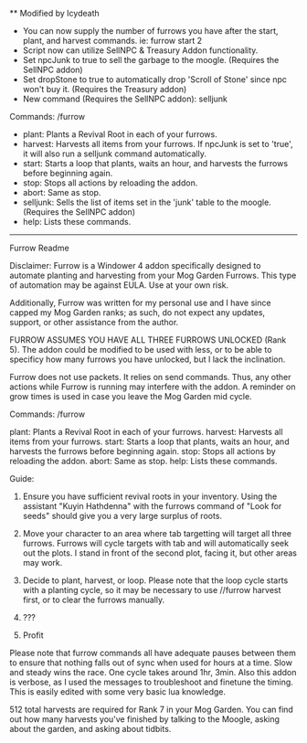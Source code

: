 ** Modified by Icydeath
- You can now supply the number of furrows you have after the start, plant, and harvest commands. ie: furrow start 2
- Script now can utilize SellNPC & Treasury Addon functionality. 
- Set npcJunk to true to sell the garbage to the moogle. (Requires the SellNPC addon)
- Set dropStone to true to automatically drop 'Scroll of Stone' since npc won't buy it. (Requires the Treasury addon)
- New command (Requires the SellNPC addon): selljunk

Commands: /furrow <command>

- plant: Plants a Revival Root in each of your furrows.
- harvest: Harvests all items from your furrows. If npcJunk is set to 'true', it will also run a selljunk command automatically.
- start: Starts a loop that plants, waits an hour, and harvests the furrows before beginning again.
- stop: Stops all actions by reloading the addon.
- abort: Same as stop.
- selljunk: Sells the list of items set in the 'junk' table to the moogle. (Requires the SellNPC addon)
- help: Lists these commands.

----

Furrow Readme

Disclaimer: 
Furrow is a Windower 4 addon specifically designed to automate planting and harvesting from your Mog Garden Furrows. This type of automation may be against EULA. Use at your own risk.

Additionally, Furrow was written for my personal use and I have since capped my Mog Garden ranks; as such, do not expect any updates, support, or other assistance from the author.

FURROW ASSUMES YOU HAVE ALL THREE FURROWS UNLOCKED (Rank 5). The addon could be modified to be used with less, or to be able to specificy how many furrows you have unlocked, but I lack the inclination.

Furrow does not use packets. It relies on send commands. Thus, any other actions while Furrow is running may interfere with the addon. A reminder on grow times is used in case you leave the Mog Garden mid cycle.

Commands: /furrow <command>

plant: Plants a Revival Root in each of your furrows.
harvest: Harvests all items from your furrows.
start: Starts a loop that plants, waits an hour, and harvests the furrows before beginning again.
stop: Stops all actions by reloading the addon.
abort: Same as stop.
help: Lists these commands.

Guide:

1) Ensure you have sufficient revival roots in your inventory. Using the assistant "Kuyin Hathdenna" with the furrows command of "Look for seeds" should give you a very large surplus of roots.

2) Move your character to an area where tab targetting will target all three furrows. Furrows will cycle targets with tab and will automatically seek out the plots. I stand in front of the second plot, facing it, but other areas may work.

3) Decide to plant, harvest, or loop. Please note that the loop cycle starts with a planting cycle, so it may be necessary to use //furrow harvest first, or to clear the furrows manually.

4) ???

5) Profit

Please note that furrow commands all have adequate pauses between them to ensure that nothing falls out of sync when used for hours at a time. Slow and steady wins the race. One cycle takes around 1hr, 3min. Also this addon is verbose, as I used the messages to troubleshoot and finetune the timing. This is easily edited with some very basic lua knowledge.

512 total harvests are required for Rank 7 in your Mog Garden. You can find out how many harvests you've finished by talking to the Moogle, asking about the garden, and asking about tidbits.
